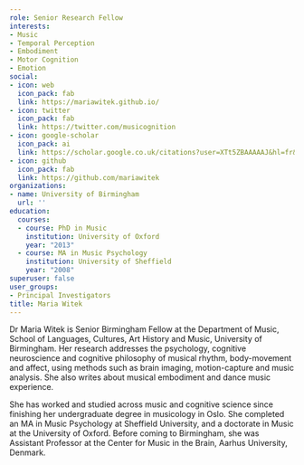 ```yaml
---
role: Senior Research Fellow
interests:
- Music
- Temporal Perception
- Embodiment
- Motor Cognition
- Emotion
social:
- icon: web
  icon_pack: fab
  link: https://mariawitek.github.io/ 
- icon: twitter
  icon_pack: fab
  link: https://twitter.com/musicognition
- icon: google-scholar
  icon_pack: ai
  link: https://scholar.google.co.uk/citations?user=XTt5ZBAAAAAJ&hl=fr&oi=sra
- icon: github
  icon_pack: fab
  link: https://github.com/mariawitek
organizations:
- name: University of Birmingham
  url: ''
education:
  courses:
  - course: PhD in Music
    institution: University of Oxford
    year: "2013"
  - course: MA in Music Psychology
    institution: University of Sheffield
    year: "2008"
superuser: false
user_groups:
- Principal Investigators
title: Maria Witek
---
```


Dr Maria Witek is Senior Birmingham Fellow at the Department of Music, School of Languages, Cultures, Art History and Music, University of Birmingham. Her research addresses the psychology, cognitive neuroscience and cognitive philosophy of musical rhythm, body-movement and affect, using methods such as brain imaging, motion-capture and music analysis. She also writes about musical embodiment and dance music experience.

She has worked and studied across music and cognitive science since finishing her undergraduate degree in musicology in Oslo. She completed an MA in Music Psychology at Sheffield University, and a doctorate in Music at the University of Oxford. Before coming to Birmingham, she was Assistant Professor at the Center for Music in the Brain, Aarhus University, Denmark.


